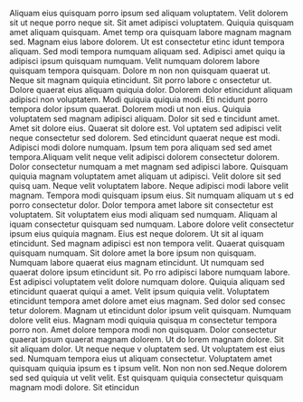 Aliquam eius quisquam porro ipsum sed aliquam voluptatem. Velit dolorem sit ut neque porro
 neque sit. Sit amet adipisci voluptatem. Quiquia quisquam amet aliquam quisquam. Amet temp
ora quisquam labore magnam magnam sed. Magnam eius labore dolorem. Ut est consectetur etinc
idunt tempora aliquam. Sed modi tempora numquam aliquam sed. Adipisci amet quiqu
ia adipisci ipsum quisquam numquam. Velit numquam dolorem labore quisquam tempora quisquam.  Dolore
m non non quisquam quaerat ut. Neque sit magnam quiquia etincidunt. Sit porro labore c
onsectetur ut. Dolore quaerat eius aliquam quiquia dolor. Dolorem dolor etincidunt aliquam adipisci non voluptatem. Modi quiquia quiquia modi. Eti
ncidunt porro tempora dolor ipsum quaerat.  Dolorem modi ut non eius. Quiquia voluptatem sed magnam adipisci aliquam. Dolor sit sed e
tincidunt amet. Amet sit dolore eius. Quaerat sit dolore est. Vol
uptatem sed adipisci velit neque consectetur sed dolorem. Sed etincidunt quaerat neque est modi. Adipisci modi dolore numquam. Ipsum tem
pora aliquam sed sed amet tempora.Aliquam velit neque velit adipisci dolorem consectetur dolorem. Dolor consectetur numquam a
met magnam sed adipisci labore. Quisquam quiquia magnam voluptatem amet aliquam ut adipisci. Velit dolore sit sed quisq
uam. Neque velit voluptatem labore. Neque adipisci modi labore velit magnam. Tempora modi quisquam ipsum eius. Sit numquam aliquam ut s
ed porro consectetur dolor. Dolor tempora amet labore sit consectetur est voluptatem. Sit voluptatem eius modi aliquam sed numquam.  Aliquam al
iquam consectetur quisquam sed numquam. Labore dolore velit consectetur ipsum eius quiquia magnam. Eius est neque dolorem. Ut sit al
iquam etincidunt. Sed magnam adipisci est non tempora velit. Quaerat quisquam quisquam numquam. Sit dolore amet la
bore ipsum non quisquam. Numquam labore quaerat eius magnam etincidunt. Ut numquam sed quaerat dolore ipsum etincidunt sit.  Po
rro adipisci labore numquam labore. Est adipisci voluptatem velit dolore numquam dolore. Quiquia aliquam sed etincidunt quaerat quiqui
a amet. Velit ipsum quiquia velit. Voluptatem etincidunt tempora amet dolore amet eius magnam. Sed dolor sed consec
tetur dolorem.  Magnam ut etincidunt dolor ipsum velit quisquam. Numquam dolore velit eius. Magnam modi quiquia quisqua
m consectetur tempora porro non. Amet dolore tempora modi non quisquam. Dolor consectetur quaerat ipsum quaerat magnam dolorem. Ut do
lorem magnam dolore.  Sit sit aliquam dolor. Ut neque neque v
oluptatem sed. Ut voluptatem est eius sed. Numquam tempora eius ut aliquam consectetur. Voluptatem amet quisquam quiquia ipsum es
t ipsum velit. Non non non sed.Neque dolorem sed sed quiquia ut velit velit. Est quisquam quiquia consectetur quisquam magnam modi dolore. Sit etincidun
